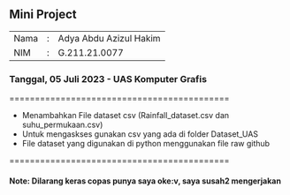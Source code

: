 ## Mini Project
<table>
  <tr>
    <td>Nama</td>
    <td>:</td>
    <td>Adya Abdu Azizul Hakim</td>
  </tr>
  <tr>
    <td>NIM</td>
    <td>:</td>
    <td>G.211.21.0077</td>
  </tr>
</table>

### Tanggal, 05 Juli 2023 - UAS Komputer Grafis
===========================================
- Menambahkan File dataset csv (Rainfall_dataset.csv dan suhu_permukaan.csv)
- Untuk mengaskses gunakan csv yang ada di folder Dataset_UAS 
- File dataset yang digunakan di python menggunakan file raw github

===========================================
#### Note: Dilarang keras copas punya saya oke:v, saya susah2 mengerjakan
